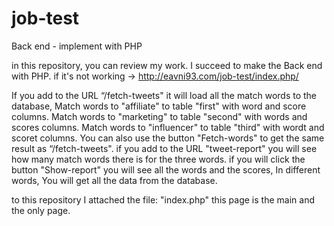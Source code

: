 # job-test
Back end - implement with PHP

in this repository, you can review my work.
I succeed to make the Back end with PHP.
if it's not working -> http://eavni93.com/job-test/index.php/

If you add to the URL “/fetch-tweets" it will load all the match words to the database,
Match words to "affiliate" to table "first" with word and score columns.
Match words to "marketing" to table "second" with words and scores columns.
Match words to "influencer" to table "third" with wordt and scoret columns.
You can also use the button "Fetch-words" to get the same result as “/fetch-tweets".
if you add to the URL "tweet-report"  you will see how many match words there is for the three words.
if you will click the button "Show-report" you will see all the words and the scores, In different words, You will get all the data from the database.

to this repository I attached the file: "index.php" this page is the main and the only page.
